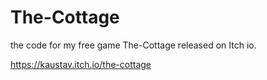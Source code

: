 # The-Cottage
the code for my free game The-Cottage released on Itch io. 

https://kaustav.itch.io/the-cottage
